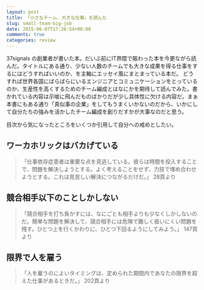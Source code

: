 ```yaml
---
layout: post
title: 「小さなチーム、大きな仕事」を読んだ
slug: small-team-big-job
date: 2015-06-07T17:26:54+00:00
comments: true
categories: review
---
```


37signals の創業者が書いた本。だいぶ前にIT界隈で賑わった本を今更ながら読んだ。タイトルにある通り、少ない人数のチームでも大きな成果を得る仕事をするにはどうすればいいのか、を主軸にエッセイ風にまとまっている本だ。
どうすれば世界各国にばらばらにいるエンジニアとコミュニケーションをとっているのか、生産性を高くするためのチーム編成とはなにかを期待して読んでみた。書かれている内容は示唆に飛んだものばかりだが少し具体性に欠ける内容だ。まぁ本書にもある通り「真似事の企業」をしてもうまくいかないのだから、いかにして自分たちの強みを活かしたチーム編成を創りだすかが大事なのだと思う。

目次から気になったところをいくつか引用して自分への戒めとしたい。

## ワーカホリックはバカげている

<blockquote>
  「仕事依存症患者は重要な点を見逃している。彼らは時間を投入することで、問題を解決しようとする。よく考えることをせず、力技で埋め合わせようとする。これは見苦しい解決につながるだけだ。」
  28頁より
</blockquote>

## 競合相手以下のことしかしない

<blockquote>
  「競合相手を打ち負かすには、なにごとも相手よりも少なくしかしないのだ。簡単な問題を解決して、競合相手には危険で難しく扱いにくい問題を残す。ひとつ上を行くかわりに、ひとつ下回るようにしてみよう。」
  147頁より
</blockquote>

## 限界で人を雇う

<blockquote>
  「人を雇うのによいタイミングは、定められた期間内であなたの限界を超えた仕事があるときだ。」
  202頁より
</blockquote>
